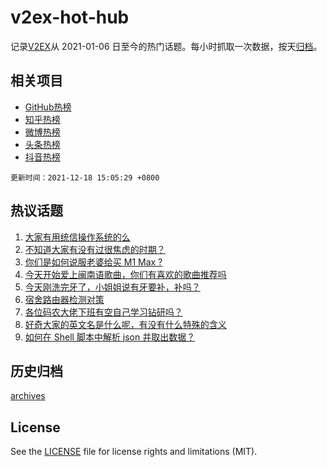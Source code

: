 # v2ex-hot-hub

 记录[V2EX](https://www.v2ex.com/)从 2021-01-06 日至今的热门话题。每小时抓取一次数据，按天[归档](archives)。
 
 ## 相关项目

- [GitHub热榜](https://github.com/snaildev/github-hot-hub)
- [知乎热榜](https://github.com/snaildev/zhihu-hot-hub)
- [微博热榜](https://github.com/snaildev/weibo-hot-hub)
- [头条热榜](https://github.com/snaildev/toutiao-hot-hub)
- [抖音热榜](https://github.com/snaildev/douyin-hot-hub)


 `更新时间：2021-12-18 15:05:29 +0800`

## 热议话题

1. [大家有用统信操作系统的么](https://www.v2ex.com/t/822873)
1. [不知道大家有没有过很焦虑的时期？](https://www.v2ex.com/t/822828)
1. [你们是如何说服老婆给买 M1 Max ?](https://www.v2ex.com/t/822863)
1. [今天开始爱上闽南语歌曲，你们有喜欢的歌曲推荐吗](https://www.v2ex.com/t/822962)
1. [今天刚洗完牙了，小姐姐说有牙要补，补吗？](https://www.v2ex.com/t/822899)
1. [宿舍路由器检测对策](https://www.v2ex.com/t/822938)
1. [各位码农大佬下班有空自己学习钻研吗？](https://www.v2ex.com/t/822818)
1. [好奇大家的英文名是什么呢，有没有什么特殊的含义](https://www.v2ex.com/t/822897)
1. [如何在 Shell 脚本中解析 json 并取出数据？](https://www.v2ex.com/t/822821)

## 历史归档

[archives](archives)

## License

See the [LICENSE](LICENSE) file for license rights and limitations (MIT).
